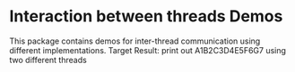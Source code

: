 # Interaction between threads Demos
This package contains demos for inter-thread communication using different implementations.
Target Result:
print out A1B2C3D4E5F6G7 using two different threads
